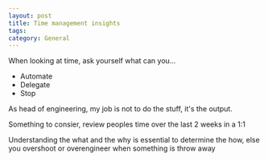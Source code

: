 ```yaml
---
layout: post
title: Time management insights
tags: 
category: General
---
```


When looking at time, ask yourself what can you...

* Automate   
* Delegate  
* Stop  

As head of engineering, my job is not to do the stuff, it's the output.

Something to consier, review peoples time over the last 2 weeks in a 1:1

Understanding the what and the why is essential to determine the how, else you overshoot or overengineer when something is throw away
